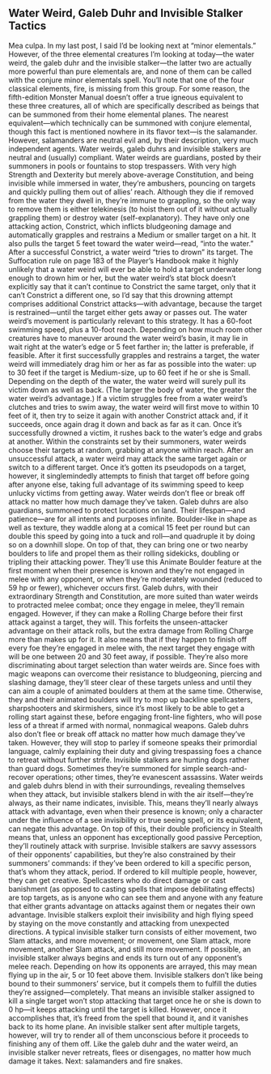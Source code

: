 ## Water Weird, Galeb Duhr and Invisible Stalker Tactics

Mea culpa. In my last post, I said I’d be looking next at “minor elementals.” However, of the three elemental creatures I’m looking at today—the water weird, the galeb duhr and the invisible stalker—the latter two are actually more powerful than pure elementals are, and none of them can be called with the conjure minor elementals spell.
You’ll note that one of the four classical elements, fire, is missing from this group. For some reason, the fifth-edition Monster Manual doesn’t offer a true igneous equivalent to these three creatures, all of which are specifically described as beings that can be summoned from their home elemental planes. The nearest equivalent—which technically can be summoned with conjure elemental, though this fact is mentioned nowhere in its flavor text—is the salamander. However, salamanders are neutral evil and, by their description, very much independent agents. Water weirds, galeb duhrs and invisible stalkers are neutral and (usually) compliant.
Water weirds are guardians, posted by their summoners in pools or fountains to stop trespassers. With very high Strength and Dexterity but merely above-average Constitution, and being invisible while immersed in water, they’re ambushers, pouncing on targets and quickly pulling them out of allies’ reach. Although they die if removed from the water they dwell in, they’re immune to grappling, so the only way to remove them is either telekinesis (to hoist them out of it without actually grappling them) or destroy water (self-explanatory).
They have only one attacking action, Constrict, which inflicts bludgeoning damage and automatically grapples and restrains a Medium or smaller target on a hit. It also pulls the target 5 feet toward the water weird—read, “into the water.”
After a successful Constrict, a water weird “tries to drown” its target. The Suffocation rule on page 183 of the Player’s Handbook make it highly unlikely that a water weird will ever be able to hold a target underwater long enough to drown him or her, but the water weird’s stat block doesn’t explicitly say that it can’t continue to Constrict the same target, only that it can’t Constrict a different one, so I’d say that this drowning attempt comprises additional Constrict attacks—with advantage, because the target is restrained—until the target either gets away or passes out.
The water weird’s movement is particularly relevant to this strategy. It has a 60-foot swimming speed, plus a 10-foot reach. Depending on how much room other creatures have to maneuver around the water weird’s basin, it may lie in wait right at the water’s edge or 5 feet farther in; the latter is preferable, if feasible. After it first successfully grapples and restrains a target, the water weird will immediately drag him or her as far as possible into the water: up to 30 feet if the target is Medium-size, up to 60 feet if he or she is Small. Depending on the depth of the water, the water weird will surely pull its victim down as well as back. (The larger the body of water, the greater the water weird’s advantage.)
If a victim struggles free from a water weird’s clutches and tries to swim away, the water weird will first move to within 10 feet of it, then try to seize it again with another Constrict attack and, if it succeeds, once again drag it down and back as far as it can. Once it’s successfully drowned a victim, it rushes back to the water’s edge and grabs at another.
Within the constraints set by their summoners, water weirds choose their targets at random, grabbing at anyone within reach. After an unsuccessful attack, a water weird may attack the same target again or switch to a different target. Once it’s gotten its pseudopods on a target, however, it singlemindedly attempts to finish that target off before going after anyone else, taking full advantage of its swimming speed to keep unlucky victims from getting away.
Water weirds don’t flee or break off attack no matter how much damage they’ve taken.
Galeb duhrs are also guardians, summoned to protect locations on land. Their lifespan—and patience—are for all intents and purposes infinite. Boulder-like in shape as well as texture, they waddle along at a comical 15 feet per round but can double this speed by going into a tuck and roll—and quadruple it by doing so on a downhill slope. On top of that, they can bring one or two nearby boulders to life and propel them as their rolling sidekicks, doubling or tripling their attacking power. They’ll use this Animate Boulder feature at the first moment when their presence is known and they’re not engaged in melee with any opponent, or when they’re moderately wounded (reduced to 59 hp or fewer), whichever occurs first.
Galeb duhrs, with their extraordinary Strength and Constitution, are more suited than water weirds to protracted melee combat; once they engage in melee, they’ll remain engaged. However, if they can make a Rolling Charge before their first attack against a target, they will. This forfeits the unseen-attacker advantage on their attack rolls, but the extra damage from Rolling Charge more than makes up for it. It also means that if they happen to finish off every foe they’re engaged in melee with, the next target they engage with will be one between 20 and 30 feet away, if possible.
They’re also more discriminating about target selection than water weirds are. Since foes with magic weapons can overcome their resistance to bludgeoning, piercing and slashing damage, they’ll steer clear of these targets unless and until they can aim a couple of animated boulders at them at the same time. Otherwise, they and their animated boulders will try to mop up backline spellcasters, sharpshooters and skirmishers, since it’s most likely to be able to get a rolling start against these, before engaging front-line fighters, who will pose less of a threat if armed with normal, nonmagical weapons.
Galeb duhrs also don’t flee or break off attack no matter how much damage they’ve taken. However, they will stop to parley if someone speaks their primordial language, calmly explaining their duty and giving trespassing foes a chance to retreat without further strife.
Invisible stalkers are hunting dogs rather than guard dogs. Sometimes they’re summoned for simple search-and-recover operations; other times, they’re evanescent assassins.
Water weirds and galeb duhrs blend in with their surroundings, revealing themselves when they attack, but invisible stalkers blend in with the air itself—they’re always, as their name indicates, invisible. This, means they’ll nearly always attack with advantage, even when their presence is known; only a character under the influence of a see invisibility or true seeing spell, or its equivalent, can negate this advantage. On top of this, their double proficiency in Stealth means that, unless an opponent has exceptionally good passive Perception, they’ll routinely attack with surprise.
Invisible stalkers are savvy assessors of their opponents’ capabilities, but they’re also constrained by their summoners’ commands: if they’ve been ordered to kill a specific person, that’s whom they attack, period. If ordered to kill multiple people, however, they can get creative. Spellcasters who do direct damage or cast banishment (as opposed to casting spells that impose debilitating effects) are top targets, as is anyone who can see them and anyone with any feature that either grants advantage on attacks against them or negates their own advantage.
Invisible stalkers exploit their invisibility and high flying speed by staying on the move constantly and attacking from unexpected directions. A typical invisible stalker turn consists of either movement, two Slam attacks, and more movement; or movement, one Slam attack, more movement, another Slam attack, and still more movement. If possible, an invisible stalker always begins and ends its turn out of any opponent’s melee reach. Depending on how its opponents are arrayed, this may mean flying up in the air, 5 or 10 feet above them.
Invisible stalkers don’t like being bound to their summoners’ service, but it compels them to fulfill the duties they’re assigned—completely. That means an invisible stalker assigned to kill a single target won’t stop attacking that target once he or she is down to 0 hp—it keeps attacking until the target is killed. However, once it accomplishes that, it’s freed from the spell that bound it, and it vanishes back to its home plane. An invisible stalker sent after multiple targets, however, will try to render all of them unconscious before it proceeds to finishing any of them off. Like the galeb duhr and the water weird, an invisible stalker never retreats, flees or disengages, no matter how much damage it takes.
Next: salamanders and fire snakes.
